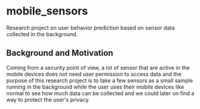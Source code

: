 # mobile_sensors

Research project on user behavior prediction based on sensor data collected in the background.

## Background and Motivation

Coming from a security point of view, a lot of sensor that are active in the mobile devices does not need user permission to access data and the purpose of this research project is to take a few sensors as a small sample running in the background while the user uses their mobile devices like normal to see how much data can be collected and we could later on find a way to protect the user's privacy. 
